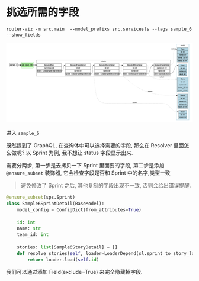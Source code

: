 # 挑选所需的字段

```shell
router-viz -m src.main  --model_prefixs src.servicesls --tags sample_6 --show_fields
```

![](./s6.png)

进入 `sample_6`

既然提到了 GraphQL, 在查询体中可以选择需要的字段, 那么在 Resolver 里面怎么做呢? 以 Sprint 为例, 我不想让 status 字段显示出来.

需要分两步, 第一步是去拷贝一下 Sprint 里面要的字段, 第二步是添加 `@ensure_subset` 装饰器, 它会检查字段是否和 Sprint 中的名字,类型一致 

> 避免修改了 Sprint 之后, 其他复制的字段出现不一致, 否则会给出错误提醒. 

```python
@ensure_subset(sps.Sprint)
class Sample6SprintDetail(BaseModel):
    model_config = ConfigDict(from_attributes=True)

    id: int
    name: str
    team_id: int

    stories: list[Sample6StoryDetail] = []
    def resolve_stories(self, loader=LoaderDepend(sl.sprint_to_story_loader)):
        return loader.load(self.id)
```

我们可以通过添加 Field(exclude=True) 来完全隐藏掉字段.